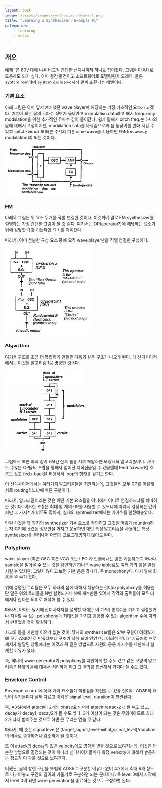 ```yaml
---
layout: post
image: /assets/images/synthesizer/element.png
title: "Learning a Synthesizer: Example #1"
categories:
    - learning
    - music
---
```


## 개요

예제 1은 80년대에 나온 비교적 간단한 신디사이저 하나로 잡아봤다. 그림을 마음대로 도용해도 되지 싶다. 이미 철간 물건이고 소프트웨어로 모델링된지 오래다. 물론 system rom이며 system exclusive까지 완벽 호환되는 레벨이다. 

### 기본 요소

아래 그림은 이미 앞서 얘기했던 wave player에 해당하는 가장 기초적인 요소가 되겠다. 기본이 되는 음의 주파수 정보가 들어가고 modulation data라고 해서 frequency modulation을 위한 추가적인 주파수 값이 들어간다. 쉽게 말해서 pitch freq.는 하나의 음에 대해서 고정이지만, modulation data를 바꿔줌으로써 음 높낮이를 변화 시킬 수 있고 (pitch-bend) 또 빠른 주기의 다른 sine-wave를 이용하면 FM(frequency modulation)이 되는 것이다.

![image](/assets/images/synthesizer/element.png)

### FM

아래의 그림은 위 요소 두개를 직렬 연결한 것이다. 이것이야 말로 FM synthesizer를 설명하는 가장 간단한 그림이 될 것 같다. 여기서는 OP(operator?)에 해당하는 요소가 위애 설명한 가장 기본적인 요소를 의미한다.

따라서, 이미 전술한 구성 요소 중에 오직 wave player만을 직렬 연결한 구성이다.

![image](/assets/images/synthesizer/fm_synth.png)

### Algorithm

여기서 구조를 조금 더 복잡하게 만들면 다음과 같은 구조가 나오게 된다. 이 신디사이저에서는 이것을 알고리즘 1로 명명한 것이다.

![image](/assets/images/synthesizer/algorithm.png)

그림에서 보는 바와 같이 FM된 신호 둘을 서로 배합하는 모양새의 알고리즘이다. 아마도 수많은 OP들의 조합을 통해서 얻어진 지적산물일 수 있을텐데 feed forward한 흐름도 있고 feeb-back을 허용해서 loop의 형태를 갖기도 한다. 

이 신디사이저에서는 여러가지 알고리즘들을 지원하는데, 그것들은 모두 OP를 어떻게 서로 routing하느냐에 따른 구분이다.

따라서, 알고리즘이라는 것은 어떤 기본 요소들을 어디에서 어디로 연결하느냐를 의미하는 것이다. 이러한 조합은 최대 몇 개의 OP를 사용할 수 있느냐에 따라서 결정되는 값이지만 그 가지수가 너무도 많아서, 실제의 synthesizer에서는 가지수를 한정해놓았다. 

만일 이것을 몇 가지의 synthesizer 기본 요소를 정의하고 그것을 어떻게 rounting하는지 여기에 관련된 정보만을 가지고 운용하면 매번 특정 알고리즘을 사용하는 특정 synthesizer를 불러내어 어렵게 프로그래밍하지 않아도 된다.

### Polyphony

wave player (혹은 OSC 혹은 VCO 또는 LFO)가 만들어내는 음은 기본적으로 하나다. sample을 읽어올 수 있는 것을 감안하면 하나의 wave table로도 여러 개의 음을 발생시킬 수 있지만, 그렇지 않다고 보면 기본 음은 하나다, 즉 monophony다. 다시 말해 화음을 낼 수가 없다.

위에 설명된 트리들은 모두 하나의 음에 대해서 적용하는 것이라 polyphony를 허용한단 말은 위의 트리들을 N번 실행되거나 N배 개수만큼 있어서 각각의 출력들이 모두 더해져야 한다는 의미로 해석해 볼 수 있다. 

따라서, 아마도 당시에 신디사이저를 설계할 때에는 이 OP의 총개수를 가지고 결정했거나 지원할 수 있는 polyphony의 최대값을 가지고 응용할 수 있는 algorithm 수에 따라서 만들었을 것이 확실하다. 

사고의 틀을 제한할 이유가 없는 것이, 당시의 synthesizer들은 S/W 구현이 어려웠기에 모두 ASIC으로 만들다보니 구조가 제한 되어 있었으니 이러한 것이고 지금처럼 프로세서가 발달된 상황에서는 이것과 꼭 같은 방법으로 자원의 응용 가지수를 제한해서 설계할 이유가 없다. 

즉, 하나의 wave generator가 polyphony를 지원하게 할 수도 있고 같은 모양의 알고리즘은 N개의 음에 대해서 처리하게 하고 그 결과를 합산해서 가져다 쓸 수도 있다. 

### Envelope Control

Envelope control에 여러 가지 요소들이 적용됨을 확인할 수 있을 것이다. 
ADSR의 패턴이 악기들마다 살짝 다르고 각각은 signal level, duration이 연관된다.

즉, ADSR에서 attack이 2개의 phase로 되어서 attack1/attack2가 될 수도 있고, decay가 decay1, decay2가 될 수도 있다. 3개 이상이 되는 것은 무의미하므로 최대 2개 까지 받아주는 것으로 하면 큰 무리는 없을 것 같다.

따라서, 매 순간 signal level은 (target_signal_level-initial_signal_level)/duration의 비율로 증가하거나 감소하게 될 것이다. 

또 이 attack과 decay의 값은 velocity에도 영향을 받을 것으로 보여지는데, 이것은 단순한 방법으로 결정되는 것이 아니라 신디사이저들마다 특정 velocity에 대해서 반응하는 정도가 다 다를 것으로 보여진다. 

어쨌든, 음의 발현 구간을 특별히 ADSR로 구분할 이유가 없이 4개에서 최대 6개 정도로 나누어놓고 구간의 길이와 기울기로 구분하면 되는 문제이다. 즉 level 0에서 시작해서 level 0이 되면 wave generation을 종료하는 것으로 구성하면 된다. 
